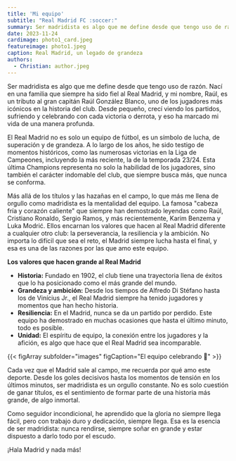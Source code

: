 ```yaml
---
title: 'Mi equipo'
subtitle: "Real Madrid FC :soccer:"
summary: Ser madridista es algo que me define desde que tengo uso de razón. Nací en una familia que siempre ha sido fiel al Real Madrid, y mi nombre, Raúl, es un tributo al gran capitán Raúl González Blanco, uno de los jugadores más icónicos en la historia del club. Desde pequeño, crecí viendo los partidos, sufriendo y celebrando con cada victoria o derrota, y eso ha marcado mi vida de una manera profunda.
date: 2023-11-24
cardimage: photo1_card.jpeg
featureimage: photo1.jpeg
caption: Real Madrid, un legado de grandeza
authors:
  - Christian: author.jpeg
---
```

Ser madridista es algo que me define desde que tengo uso de razón. Nací en una familia que siempre ha sido fiel al Real Madrid, y mi nombre, Raúl, es un tributo al gran capitán Raúl González Blanco, uno de los jugadores más icónicos en la historia del club. Desde pequeño, crecí viendo los partidos, sufriendo y celebrando con cada victoria o derrota, y eso ha marcado mi vida de una manera profunda.

El Real Madrid no es solo un equipo de fútbol, es un símbolo de lucha, de superación y de grandeza. A lo largo de los años, he sido testigo de momentos históricos, como las numerosas victorias en la Liga de Campeones, incluyendo la más reciente, la de la temporada 23/24. Esta última Champions representa no solo la habilidad de los jugadores, sino también el carácter indomable del club, que siempre busca más, que nunca se conforma.

Más allá de los títulos y las hazañas en el campo, lo que más me llena de orgullo como madridista es la mentalidad del equipo. La famosa "cabeza fría y corazón caliente" que siempre han demostrado leyendas como Raúl, Cristiano Ronaldo, Sergio Ramos, y más recientemente, Karim Benzema y Luka Modrić. Ellos encarnan los valores que hacen al Real Madrid diferente a cualquier otro club: la perseverancia, la resiliencia y la ambición. No importa lo difícil que sea el reto, el Madrid siempre lucha hasta el final, y esa es una de las razones por las que amo este equipo.

**Los valores que hacen grande al Real Madrid**
- **Historia:** Fundado en 1902, el club tiene una trayectoria llena de éxitos que lo ha posicionado como el más grande del mundo.
- **Grandeza y ambición:** Desde los tiempos de Alfredo Di Stéfano hasta los de Vinícius Jr., el Real Madrid siempre ha tenido jugadores y momentos que han hecho historia.
- **Resiliencia:** En el Madrid, nunca se da un partido por perdido. Este equipo ha demostrado en muchas ocasiones que hasta el último minuto, todo es posible.
- **Unidad:** El espíritu de equipo, la conexión entre los jugadores y la afición, es algo que hace que el Real Madrid sea incomparable.


{{< figArray subfolder="images" figCaption="El equipo celebrando :wave:" >}}

Cada vez que el Madrid sale al campo, me recuerda por qué amo este deporte. Desde los goles decisivos hasta los momentos de tensión en los últimos minutos, ser madridista es un orgullo constante. No es solo cuestión de ganar títulos, es el sentimiento de formar parte de una historia más grande, de algo inmortal.

Como seguidor incondicional, he aprendido que la gloria no siempre llega fácil, pero con trabajo duro y dedicación, siempre llega. Esa es la esencia de ser madridista: nunca rendirse, siempre soñar en grande y estar dispuesto a darlo todo por el escudo.

¡Hala Madrid y nada más!


